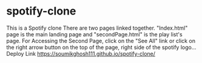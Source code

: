 # spotify-clone
This is a Spotify clone
There are two pages linked together. "Index.html" page is the main landing page and "secondPage.html" is the play list's page.
For Accessing the Second Page, click on the "See All" link or click on the right arrow button on the top  of the page, right side of the spotify logo...
Deploy Link
https://soumikghosh111.github.io/spotify-clone/
